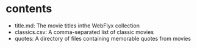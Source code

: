 # contents

- title.md: The movie titles inthe WebFlyx collection
- classics.csv: A comma-separated list of classic movies
- quotes: A directory of files containing memorable quotes from movies
